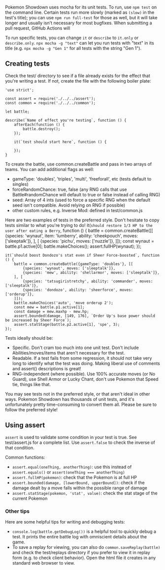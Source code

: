 Pokemon Showdown uses mocha for its unit tests. To run, use `npm test` on the command line. Certain tests run more slowly (marked as `(slow)` in the test's title); you can use `npm run full-test` for those as well, but it will take longer and usually isn't necessary for most bugfixes. When submitting a pull request, GitHub Actions will 

To run specific tests, you can change `it` or `describe` to `it.only` or `describe.only`. `npx mocha -g "text"` can let you run tests with "text" in its title (e.g. `npx mocha -g "Gen 1"` for all tests with the string "Gen 1").

## Creating tests
Check the test/ directory to see if a file already exists for the effect that you're writing a test. If not, create the file with the following boiler plate:

	'use strict';

	const assert = require('./../../assert');
	const common = require('./../../common');

	let battle;

	describe(`Name of effect you're testing`, function () {
		afterEach(function () {
			battle.destroy();
		});

		it(`test should start here`, function () {

		});
	}

To create the battle, use common.createBattle and pass in two arrays of teams. You can add additional flags as well:
- gameType: 'doubles', 'triples', 'multi', 'freeforall', etc (tests default to singles)
- forceRandomChance: true, false (any RNG calls that use Battle#randomChance will default to true or false instead of calling RNG)
- seed: Array of 4 ints (used to force a specific RNG when the default seed isn't compatible. Avoid relying on RNG if possible)
- other custom rules, e.g. Inverse Mod: defined in test/common.js

Here are two examples of tests in the preferred style. Don't hesitate to copy tests similar to what you're trying to do!
	it(`should restore 1/3 HP to the user after eating a Berry`, function () {
		battle = common.createBattle([[
			{species: 'wynaut', item: 'lumberry', ability: 'cheekpouch', moves: ['sleeptalk']},
		], [
			{species: 'pichu', moves: ['nuzzle']},
		]]);
		const wynaut = battle.p1.active[0];
		battle.makeChoices();
		assert.fullHP(wynaut);
	});

	it(`should boost Dondozo's stat even if Sheer Force-boosted`, function () {
		battle = common.createBattle({gameType: 'doubles'}, [[
			{species: 'wynaut', moves: ['sleeptalk']},
			{species: 'mew', ability: 'shellarmor', moves: ['sleeptalk']},
		], [
			{species: 'tatsugiristretchy', ability: 'commander', moves: ['sleeptalk']},
			{species: 'dondozo', ability: 'sheerforce', moves: ['orderup']},
		]]);
		battle.makeChoices('auto', 'move orderup 2');
		const mew = battle.p1.active[1];
		const damage = mew.maxhp - mew.hp;
		assert.bounded(damage, [149, 176], `Order Up's base power should be increased by Sheer Force`);
		assert.statStage(battle.p2.active[1], 'spe', 3);
	});

Tests ideally should be:
- Specific. Don't cram too much into one unit test. Don't include Abilities/moves/items that aren't necessary for the test.
- Readable. If a test fails from some regression, it should not take very long to identify what the test was doing. Making liberal use of comments and assert() descriptions is great!
- RNG-independent (where possible). Use 100% accurate moves (or No Guard), use Shell Armor or Lucky Chant, don't use Pokemon that Speed tie, things like that.

You may see tests not in the preferred style, or that aren't ideal in other ways. Pokemon Showdown has thousands of unit tests, and it's unfortunately pretty time-consuming to convert them all. Please be sure to follow the preferred style!

## Using assert
``assert`` is used to validate some condition in your test is true. See test/assert.js for a complete list. Use ``assert.false`` to check the inverse of that condition.

Common functions:
- `assert.equal(oneThing, anotherThing)`: use this instead of `assert.equals()` or `assert(oneThing === anotherThing)`
- `assert.fullHP(pokemon)`: check that the Pokemon is at full HP
- `assert.bounded(damage, [lowerBound, upperBound])`: check if the damage dealt by a move falls within the possible range of damage
- `assert.statStage(pokemon, 'stat', value)`: check the stat stage of the current Pokemon

### Other tips
Here are some helpful tips for writing and debugging tests:
- `console.log(battle.getDebugLog())` is a helpful tool to quickly debug a test. It prints the entire battle log with omniscient details about the game.
- To save a replay for viewing, you can also do `common.saveReplay(battle)` and check the test/replays directory if you prefer to view it in replay form (e.g. to check client behavior). Open the html file it creates in any standard web browser to view.

